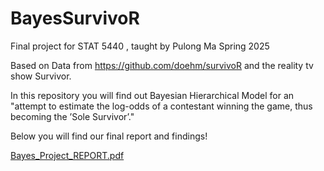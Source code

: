 # BayesSurvivoR
Final project for STAT 5440 , taught by Pulong Ma Spring 2025

Based on Data from https://github.com/doehm/survivoR and the reality tv show Survivor.

In this repository you will find out Bayesian Hierarchical Model for an "attempt to estimate the log-odds of a contestant winning the game, thus
becoming the ’Sole Survivor’."


Below you will find our final report and findings! 

[Bayes_Project_REPORT.pdf](https://github.com/user-attachments/files/21338012/Bayes_Project_REPORT.pdf)
